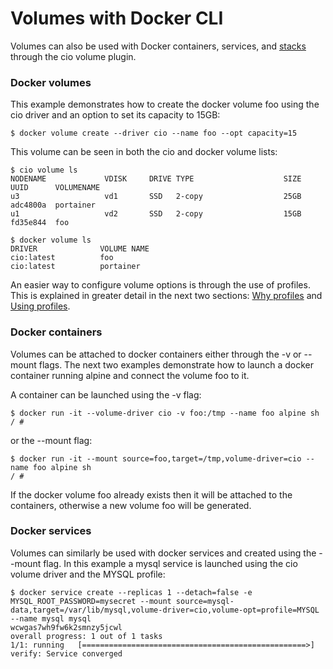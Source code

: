 # Volumes with Docker CLI

Volumes can also be used with Docker containers, services, and [stacks](docker_stack_volumes.html) through the cio volume plugin.

<h3>Docker volumes</h3>

This example demonstrates how to create the docker volume foo using the cio driver and an option to set its capacity to 15GB:

```
$ docker volume create --driver cio --name foo --opt capacity=15
```

This volume can be seen in both the cio and docker volume lists:

```
$ cio volume ls
NODENAME             VDISK     DRIVE TYPE                    SIZE  UUID      VOLUMENAME
u3                   vd1       SSD   2-copy                  25GB  adc4800a  portainer         
u1                   vd2       SSD   2-copy                  15GB  fd35e844  foo               

$ docker volume ls
DRIVER              VOLUME NAME
cio:latest          foo
cio:latest          portainer
```

An easier way to configure volume options is through the use of profiles. This is explained in greater detail in the next two sections: [Why profiles](why_profiles.html) and [Using profiles](using_profiles.html).

<h3>Docker containers</h3>

Volumes can be attached to docker containers either through the -v or --mount flags. The next two examples demonstrate how to launch a docker container running alpine and connect the volume foo to it.

A container can be launched using the -v flag:
```
$ docker run -it --volume-driver cio -v foo:/tmp --name foo alpine sh
/ #
```
or the --mount flag:
```
$ docker run -it --mount source=foo,target=/tmp,volume-driver=cio --name foo alpine sh
/ #
```

If the docker volume foo already exists then it will be attached to the containers, otherwise a new volume foo will be generated.

<h3>Docker services</h3>

Volumes can similarly be used with docker services and created using the --mount flag. In this example a mysql service is launched using the cio volume driver and the MYSQL profile:
```
$ docker service create --replicas 1 --detach=false -e MYSQL_ROOT_PASSWORD=mysecret --mount source=mysql-data,target=/var/lib/mysql,volume-driver=cio,volume-opt=profile=MYSQL --name mysql mysql
wcwgas7wh9fw6k2smnzy5jcwl
overall progress: 1 out of 1 tasks
1/1: running   [==================================================>]
verify: Service converged
```
